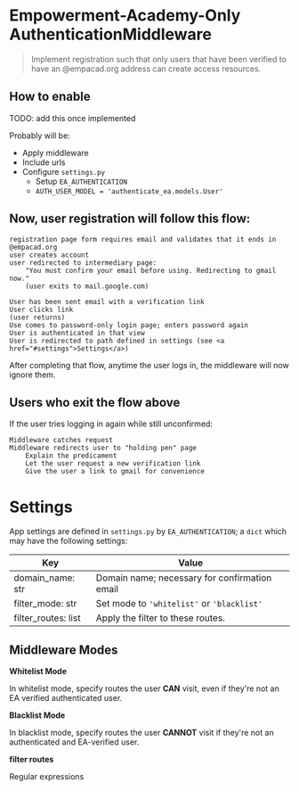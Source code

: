 # Empowerment-Academy-Only AuthenticationMiddleware

>Implement registration such that only users that have been verified to have
>an @empacad.org address can create access resources.

## How to enable

TODO: add this once implemented

Probably will be:

- Apply middleware
- Include urls
- Configure `settings.py`
    - Setup `EA_AUTHENTICATION`
    - `AUTH_USER_MODEL = 'authenticate_ea.models.User'`

## Now, user registration will follow this flow:

```
registration page form requires email and validates that it ends in @empacad.org
user creates account
user redirected to intermediary page:
    "You must confirm your email before using. Redirecting to gmail now."
    (user exits to mail.google.com)

User has been sent email with a verification link
User clicks link
(user returns)
Use comes to password-only login page; enters password again
User is authenticated in that view
User is redirected to path defined in settings (see <a href="#settings">Settings</a>)
```

After completing that flow, anytime the user logs in, the middleware will now
ignore them.

## Users who exit the flow above

If the user tries logging in again while still unconfirmed:

```
Middleware catches request
Middleware redirects user to "holding pen" page
    Explain the predicament
    Let the user request a new verification link
    Give the user a link to gmail for convenience
```

<h1 name="settings">Settings</h1>

App settings are defined in `settings.py` by `EA_AUTHENTICATION`; a `dict`
which may have the following settings:

| Key                           | Value                                         |
|-------------------------------|-----------------------------------------------|
| domain_name: str              | Domain name; necessary for confirmation email |
| filter_mode: str              | Set mode to `'whitelist'` or `'blacklist'`    |
| filter_routes: list           | Apply the filter to these routes.             |

## Middleware Modes

**Whitelist Mode**

In whitelist mode, specify routes the user **CAN** visit, even if they're not
an EA verified authenticated user.

**Blacklist Mode**

In blacklist mode, specify routes the user **CANNOT** visit if they're not an
authenticated and EA-verified user.

**filter routes**

Regular expressions 
